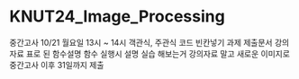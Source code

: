 # KNUT24_Image_Processing

중간고사 10/21 월요일 13시 ~ 14시
객관식, 주관식 코드 빈칸넣기
과제 제출문서 강의자료 표로 된 함수설명 함수 실행시 설명 실습 해보는거 강의자료 말고 새로운 이미지로 중간고사 이후 31일까지 제출